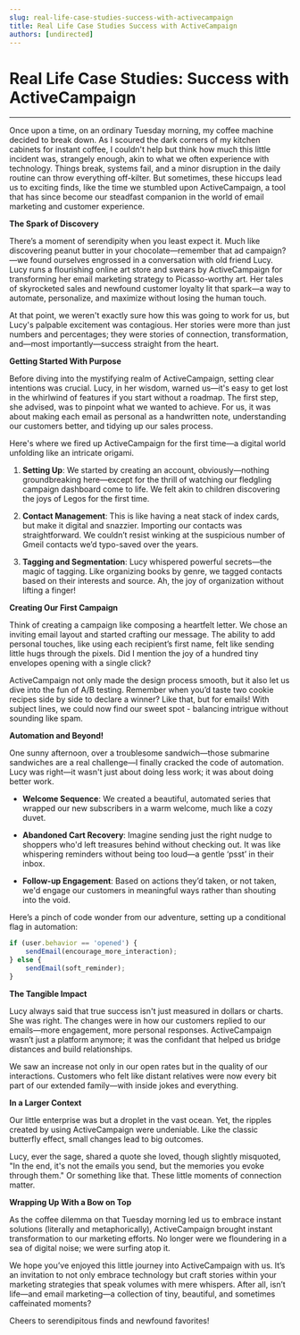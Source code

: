 ```yaml
---
slug: real-life-case-studies-success-with-activecampaign
title: Real Life Case Studies Success with ActiveCampaign
authors: [undirected]
---
```



# Real Life Case Studies: Success with ActiveCampaign

---

Once upon a time, on an ordinary Tuesday morning, my coffee machine decided to break down. As I scoured the dark corners of my kitchen cabinets for instant coffee, I couldn't help but think how much this little incident was, strangely enough, akin to what we often experience with technology. Things break, systems fail, and a minor disruption in the daily routine can throw everything off-kilter. But sometimes, these hiccups lead us to exciting finds, like the time we stumbled upon ActiveCampaign, a tool that has since become our steadfast companion in the world of email marketing and customer experience.

**The Spark of Discovery**

There’s a moment of serendipity when you least expect it. Much like discovering peanut butter in your chocolate—remember that ad campaign?—we found ourselves engrossed in a conversation with old friend Lucy. Lucy runs a flourishing online art store and swears by ActiveCampaign for transforming her email marketing strategy to Picasso-worthy art. Her tales of skyrocketed sales and newfound customer loyalty lit that spark—a way to automate, personalize, and maximize without losing the human touch.

At that point, we weren't exactly sure how this was going to work for us, but Lucy's palpable excitement was contagious. Her stories were more than just numbers and percentages; they were stories of connection, transformation, and—most importantly—success straight from the heart.

**Getting Started With Purpose**

Before diving into the mystifying realm of ActiveCampaign, setting clear intentions was crucial. Lucy, in her wisdom, warned us—it's easy to get lost in the whirlwind of features if you start without a roadmap. The first step, she advised, was to pinpoint what we wanted to achieve. For us, it was about making each email as personal as a handwritten note, understanding our customers better, and tidying up our sales process.

Here's where we fired up ActiveCampaign for the first time—a digital world unfolding like an intricate origami.

1. **Setting Up**: We started by creating an account, obviously—nothing groundbreaking here—except for the thrill of watching our fledgling campaign dashboard come to life. We felt akin to children discovering the joys of Legos for the first time.

2. **Contact Management**: This is like having a neat stack of index cards, but make it digital and snazzier. Importing our contacts was straightforward. We couldn’t resist winking at the suspicious number of Gmeil contacts we’d typo-saved over the years.

3. **Tagging and Segmentation**: Lucy whispered powerful secrets—the magic of tagging. Like organizing books by genre, we tagged contacts based on their interests and source. Ah, the joy of organization without lifting a finger!

**Creating Our First Campaign**

Think of creating a campaign like composing a heartfelt letter. We chose an inviting email layout and started crafting our message. The ability to add personal touches, like using each recipient’s first name, felt like sending little hugs through the pixels. Did I mention the joy of a hundred tiny envelopes opening with a single click?

ActiveCampaign not only made the design process smooth, but it also let us dive into the fun of A/B testing. Remember when you’d taste two cookie recipes side by side to declare a winner? Like that, but for emails! With subject lines, we could now find our sweet spot - balancing intrigue without sounding like spam.

**Automation and Beyond!**

One sunny afternoon, over a troublesome sandwich—those submarine sandwiches are a real challenge—I finally cracked the code of automation. Lucy was right—it wasn't just about doing less work; it was about doing better work. 

- **Welcome Sequence**: We created a beautiful, automated series that wrapped our new subscribers in a warm welcome, much like a cozy duvet.

- **Abandoned Cart Recovery**: Imagine sending just the right nudge to shoppers who'd left treasures behind without checking out. It was like whispering reminders without being too loud—a gentle ‘psst’ in their inbox. 

- **Follow-up Engagement**: Based on actions they’d taken, or not taken, we'd engage our customers in meaningful ways rather than shouting into the void.

Here’s a pinch of code wonder from our adventure, setting up a conditional flag in automation:

```javascript
if (user.behavior == 'opened') {
    sendEmail(encourage_more_interaction);
} else {
    sendEmail(soft_reminder);
}
```

**The Tangible Impact**

Lucy always said that true success isn't just measured in dollars or charts. She was right. The changes were in how our customers replied to our emails—more engagement, more personal responses. ActiveCampaign wasn’t just a platform anymore; it was the confidant that helped us bridge distances and build relationships.

We saw an increase not only in our open rates but in the quality of our interactions. Customers who felt like distant relatives were now every bit part of our extended family—with inside jokes and everything.

**In a Larger Context**

Our little enterprise was but a droplet in the vast ocean. Yet, the ripples created by using ActiveCampaign were undeniable. Like the classic butterfly effect, small changes lead to big outcomes. 

Lucy, ever the sage, shared a quote she loved, though slightly misquoted, "In the end, it's not the emails you send, but the memories you evoke through them." Or something like that. These little moments of connection matter.

**Wrapping Up With a Bow on Top**

As the coffee dilemma on that Tuesday morning led us to embrace instant solutions (literally and metaphorically), ActiveCampaign brought instant transformation to our marketing efforts. No longer were we floundering in a sea of digital noise; we were surfing atop it.

We hope you’ve enjoyed this little journey into ActiveCampaign with us. It’s an invitation to not only embrace technology but craft stories within your marketing strategies that speak volumes with mere whispers. After all, isn’t life—and email marketing—a collection of tiny, beautiful, and sometimes caffeinated moments?

Cheers to serendipitous finds and newfound favorites!